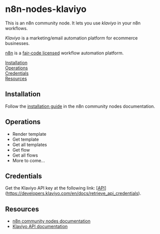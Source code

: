 # n8n-nodes-klaviyo

This is an n8n community node. It lets you use _klaviyo_ in your n8n workflows.

_Klaviyo_ is a marketing/email automation platform for ecommerce businesses.

[n8n](https://n8n.io/) is a [fair-code licensed](https://docs.n8n.io/reference/license/) workflow automation platform.

[Installation](#installation)  
[Operations](#operations)  
[Credentials](#credentials)  <!-- delete if no auth needed -->  
[Resources](#resources)  

## Installation

Follow the [installation guide](https://docs.n8n.io/integrations/community-nodes/installation/) in the n8n community nodes documentation.

## Operations

- Render template
- Get template
- Get all templates
- Get flow
- Get all flows
- More to come...

## Credentials

Get the Klaviyo API key at the following link: [[API](https://developers.klaviyo.com/en/docs/retrieve_api_credentials)](https://developers.klaviyo.com/en/docs/retrieve_api_credentials).

## Resources

- [n8n community nodes documentation](https://docs.n8n.io/integrations/community-nodes/)
- [Klaviyo API documentation](https://developers.klaviyo.com/reference)
